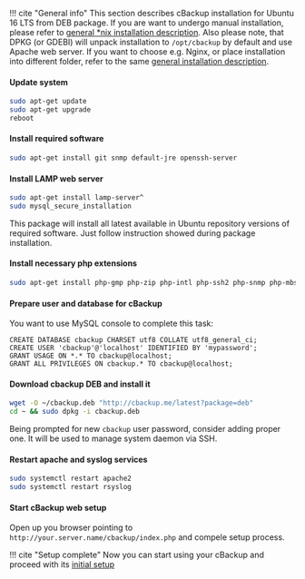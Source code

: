 !!! cite "General info"
    This section describes cBackup installation for Ubuntu 16 LTS from DEB package. If you are want to undergo manual installation, please refer to [general *nix installation description](/getting-started/servers/general.md). Also please note, that DPKG (or GDEBI) will unpack installation to `/opt/cbackup` by default and use Apache web server. If you want to choose e.g. Nginx, or place installation into different folder, refer to the same [general installation description](/getting-started/servers/general.md).

#### Update system

```bash
sudo apt-get update
sudo apt-get upgrade
reboot
```

#### Install required software

```bash
sudo apt-get install git snmp default-jre openssh-server
```

#### Install LAMP web server

```bash
sudo apt-get install lamp-server^
sudo mysql_secure_installation
```

This package will install all latest available in Ubuntu repository versions of required software. Just follow instruction showed during package installation. 

#### Install necessary php extensions

```bash
sudo apt-get install php-gmp php-zip php-intl php-ssh2 php-snmp php-mbstring php-mcrypt php-bcmath php-cli php-curl
```

#### Prepare user and database for cBackup

You want to use MySQL console to complete this task:

```mysql
CREATE DATABASE cbackup CHARSET utf8 COLLATE utf8_general_ci;
CREATE USER 'cbackup'@'localhost' IDENTIFIED BY 'mypassword';
GRANT USAGE ON *.* TO cbackup@localhost;
GRANT ALL PRIVILEGES ON cbackup.* TO cbackup@localhost;
```
    
#### Download cbackup DEB and install it

```bash
wget -O ~/cbackup.deb "http://cbackup.me/latest?package=deb"
cd ~ && sudo dpkg -i cbackup.deb
```

Being prompted for new `cbackup` user password, consider adding proper one. It will be used to manage system daemon via SSH.

#### Restart apache and syslog services

```bash
sudo systemctl restart apache2
sudo systemctl restart rsyslog
```

#### Start cBackup web setup

Open up you browser pointing to `http://your.server.name/cbackup/index.php` and compele setup process.

!!! cite "Setup complete"
    Now you can start using your cBackup and proceed with its [initial setup](/getting-started/initial-setup.md)
